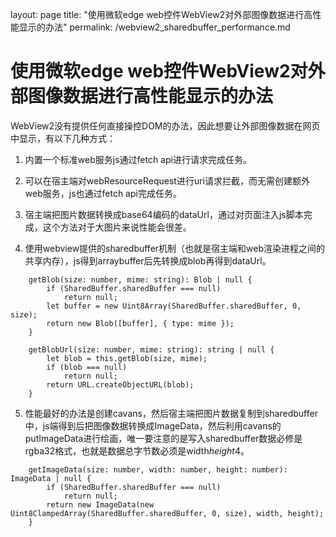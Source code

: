 layout: page
title: "使用微软edge web控件WebView2对外部图像数据进行高性能显示的办法"
permalink: /webview2_sharedbuffer_performance.md

# 使用微软edge web控件WebView2对外部图像数据进行高性能显示的办法

WebView2没有提供任何直接操控DOM的办法，因此想要让外部图像数据在网页中显示，有以下几种方式：

1. 内置一个标准web服务js通过fetch api进行请求完成任务。

2. 可以在宿主端对webResourceRequest进行uri请求拦截，而无需创建额外web服务，js也通过fetch api完成任务。

3. 宿主端把图片数据转换成base64编码的dataUrl，通过对页面注入js脚本完成，这个方法对于大图片来说性能会很差。

4. 使用webview提供的sharedbuffer机制（也就是宿主端和web渲染进程之间的共享内存），js得到arraybuffer后先转换成blob再得到dataUrl。

```
    getBlob(size: number, mime: string): Blob | null {
        if (SharedBuffer.sharedBuffer === null)
            return null;
        let buffer = new Uint8Array(SharedBuffer.sharedBuffer, 0, size);
        return new Blob([buffer], { type: mime });
    }

    getBlobUrl(size: number, mime: string): string | null {
        let blob = this.getBlob(size, mime);
        if (blob === null)
            return null;
        return URL.createObjectURL(blob);
    }
```

5. 性能最好的办法是创建cavans，然后宿主端把图片数据复制到sharedbuffer中，js端得到后把图像数据转换成ImageData，然后利用cavans的putImageData进行绘画，唯一要注意的是写入sharedbuffer数据必修是rgba32格式，也就是数据总字节数必须是width*height*4。

```   
    getImageData(size: number, width: number, height: number): ImageData | null {
        if (SharedBuffer.sharedBuffer === null)
            return null;
        return new ImageData(new Uint8ClampedArray(SharedBuffer.sharedBuffer, 0, size), width, height);
    }
```
